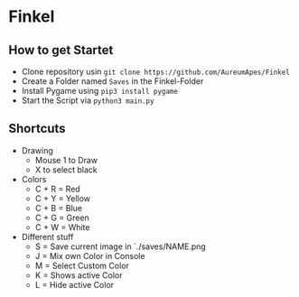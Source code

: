 # Finkel

## How to get Startet
* Clone repository usin `git clone https://github.com/AureumApes/Finkel`
* Create a Folder named `Saves` in the Finkel-Folder 
* Install Pygame using `pip3 install pygame`
* Start the Script via `python3 main.py`

## Shortcuts
* Drawing
    * Mouse 1 to Draw
    * X to select black
* Colors
    * C + R = Red
    * C + Y = Yellow
    * C + B = Blue
    * C + G = Green
    * C + W = White
* Different stuff
    * S = Save current image in `./saves/NAME.png
    * J = Mix own Color in Console
    * M = Select Custom Color
    * K = Shows active Color
    * L = Hide active Color
